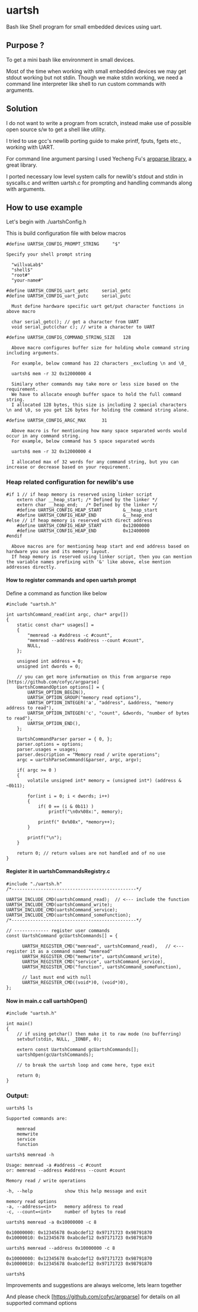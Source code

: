 # uartsh

Bash like Shell program for small embedded devices using uart.

## Purpose ?
 
To get a mini bash like environment in small devices.

Most of the time when working with small embedded devices we may get stdout working but not stdin.
Though we make stdin working, we need a command line interpreter like shell to run custom commands with arguments.
 
## Solution

I do not want to write a program from scratch, instead make use of possible open source s/w to get a shell like utility.
	
I tried to use gcc's newlib porting guide to make printf, fputs, fgets etc., working with UART.

For command line argument parsing I used Yecheng Fu's [argparse library](https://github.com/cofyc/argparse), a great library.

I ported necessary low level system calls for newlib's stdout and stdin in syscalls.c and written uartsh.c for prompting and handling commands along with arguments.

## How to use example
    
Let's begin with ./uartshConfig.h

This is build configuration file with below macros
		
	#define UARTSH_CONFIG_PROMPT_STRING		"$"

    Specify your shell prompt string

      "willvaLab$"
      "shell$"
      "root#"
      "your-name#"

  	#define UARTSH_CONFIG_uart_getc		serial_getc
  	#define UARTSH_CONFIG_uart_putc		serial_putc

	  Must define hardware specific uart get/put character functions in above macro

	  char serial_getc(); // get a character from UART
	  void serial_putc(char c); // write a character to UART

	#define UARTSH_CONFIG_COMMAND_STRING_SIZE	128

	  Above macro configures buffer size for holding whole command string including arguments.

	  For example, below command has 22 characters _excluding \n and \0_

	  uartsh$ mem -r 32 0x12000000 4

	  Similary other commands may take more or less size based on the requirement.
	  We have to allocate enough buffer space to hold the full command string.
	  I allocated 128 bytes, this size is including 2 special characters \n and \0, so you get 126 bytes for holding the command string alone.

	#define UARTSH_CONFIG_ARGC_MAX		31

	  Above macro is for mentioning how many space separated words would occur in any command string.
	  For example, below command has 5 space separated words

	  uartsh$ mem -r 32 0x12000000 4

	  I allocated max of 32 words for any command string, but you can increase or decrease based on your requirement.
	
### Heap related configuration for newlib's use

    #if 1 // if heap memory is reserved using linker script
        extern char __heap_start; /* Defined by the linker */
        extern char __heap_end;   /* Defined by the linker */
        #define UARTSH_CONFIG_HEAP_START		&__heap_start
        #define UARTSH_CONFIG_HEAP_END			&__heap_end
    #else // if heap memory is reserved with direct address
        #define UARTSH_CONFIG_HEAP_START		0x12000000
        #define UARTSH_CONFIG_HEAP_END			0x12400000
    #endif

      Above macros are for mentioning heap start and end address based on hardware you use and its memory layout.
      If heap memory is reserved using linker script, then you can mention the variable names prefixing with '&' like above, else mention addresses directly.
 
#### How to register commands and open uartsh prompt
    
Define a command as function like below

    #include "uartsh.h"

    int uartshCommand_read(int argc, char* argv[])
    {
        static const char* usages[] = 
        {
            "memread -a #address -c #count",
            "memread --address #address --count #count",
            NULL,
        };

        unsigned int address = 0;
        unsigned int dwords = 0;

        // you can get more information on this from argparse repo [https://github.com/cofyc/argparse]
        UartshCommandOption options[] = {
            UARTSH_OPTION_BEGIN(),
            UARTSH_OPTION_GROUP("memory read options"),
            UARTSH_OPTION_INTEGER('a', "address", &address, "memory address to read"),
            UARTSH_OPTION_INTEGER('c', "count", &dwords, "number of bytes to read"),
            UARTSH_OPTION_END(),
        };

        UartshCommandParser parser = { 0, };
        parser.options = options;
        parser.usages = usages;
        parser.description = "Memory read / write operations";
        argc = uartshParseCommand(&parser, argc, argv);

        if( argc >= 0 )
        {
            volatile unsigned int* memory = (unsigned int*) (address & ~0b11);

            for(int i = 0; i < dwords; i++)
            {
                if( 0 == (i & 0b11) )
                    printf("\n0x%08x:", memory);

                printf(" 0x%08x", *memory++);
            }

            printf("\n");
        }

        return 0; // return values are not handled and of no use
    }

#### Register it in uartshCommandsRegistry.c
		
    #include "./uartsh.h"
    /*-----------------------------------------------*/

    UARTSH_INCLUDE_CMD(uartshCommand_read);  // <--- include the function
    UARTSH_INCLUDE_CMD(uartshCommand_write);
    UARTSH_INCLUDE_CMD(uartshCommand_service);
    UARTSH_INCLUDE_CMD(uartshCommand_someFunction);
    /*-----------------------------------------------*/

    // ------------- register user commands
    const UartshCommand gcUartshCommands[] = {

          UARTSH_REGISTER_CMD("memread", uartshCommand_read),   // <--- register it as a command named "memread"
          UARTSH_REGISTER_CMD("memwrite", uartshCommand_write),
          UARTSH_REGISTER_CMD("service", uartshCommand_service),
          UARTSH_REGISTER_CMD("function", uartshCommand_someFunction),

          // last must end with null
          UARTSH_REGISTER_CMD((void*)0, (void*)0),
    };
	
#### Now in main.c call uartshOpen()

    #include "uartsh.h"

    int main()
    {
    	// if using getchar() then make it to raw mode (no bufferring)
    	setvbuf(stdin, NULL, _IONBF, 0);
	
        extern const UartshCommand gcUartshCommands[];
        uartshOpen(gcUartshCommands);

        // to break the uartsh loop and come here, type exit

        return 0;
    }

### Output:

    uartsh$ ls

    Supported commands are:

        memread
        memwrite
        service
        function

    uartsh$ memread -h

    Usage: memread -a #address -c #count
    or: memread --address #address --count #count

    Memory read / write operations

    -h, --help            show this help message and exit

    memory read options
    -a, --address=<int>   memory address to read
    -c, --count=<int>     number of bytes to read

    uartsh$ memread -a 0x10000000 -c 8

    0x10000000: 0x12345678 0xabcdef12 0x97171723 0x98791870
    0x10000010: 0x12345678 0xabcdef12 0x97171723 0x98791870

    uartsh$ memread --address 0x10000000 -c 8

    0x10000000: 0x12345678 0xabcdef12 0x97171723 0x98791870
    0x10000010: 0x12345678 0xabcdef12 0x97171723 0x98791870

    uartsh$


Improvements and suggestions are always welcome, lets learn together
	
And please check [https://github.com/cofyc/argparse] for details on all supported command options


